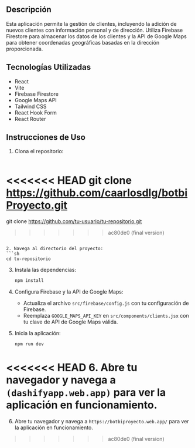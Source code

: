 ## Descripción

Esta aplicación permite la gestión de clientes, incluyendo la adición de nuevos clientes con información personal y de dirección. Utiliza Firebase Firestore para almacenar los datos de los clientes y la API de Google Maps para obtener coordenadas geográficas basadas en la dirección proporcionada.

## Tecnologías Utilizadas

- React
- Vite
- Firebase Firestore
- Google Maps API
- Tailwind CSS
- React Hook Form
- React Router


## Instrucciones de Uso

1. Clona el repositorio:
   ```sh
<<<<<<< HEAD
   git clone https://github.com/caarlosdlg/botbiProyecto.git
=======
   git clone https://github.com/tu-usuario/tu-repositorio.git
>>>>>>> ac80de0 (final version)
   ```

2. Navega al directorio del proyecto:
   ```sh
   cd tu-repositorio
   ```

3. Instala las dependencias:
   ```sh
   npm install
   ```

4. Configura Firebase y la API de Google Maps:
   - Actualiza el archivo `src/firebase/config.js` con tu configuración de Firebase.
   - Reemplaza `GOOGLE_MAPS_API_KEY` en `src/components/clients.jsx` con tu clave de API de Google Maps válida.

5. Inicia la aplicación:
   ```sh
   npm run dev
   ```

<<<<<<< HEAD
6. Abre tu navegador y navega a `(dashifyapp.web.app)` para ver la aplicación en funcionamiento.
=======
6. Abre tu navegador y navega a `https://botbiproyecto.web.app/` para ver la aplicación en funcionamiento.
>>>>>>> ac80de0 (final version)
